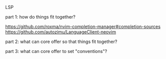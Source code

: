 LSP

part 1: how do things fit together?

https://github.com/roxma/nvim-completion-manager#completion-sources
https://github.com/autozimu/LanguageClient-neovim

part 2: what can core offer so that things fit together?

part 3: what can core offer to set "conventions"?
